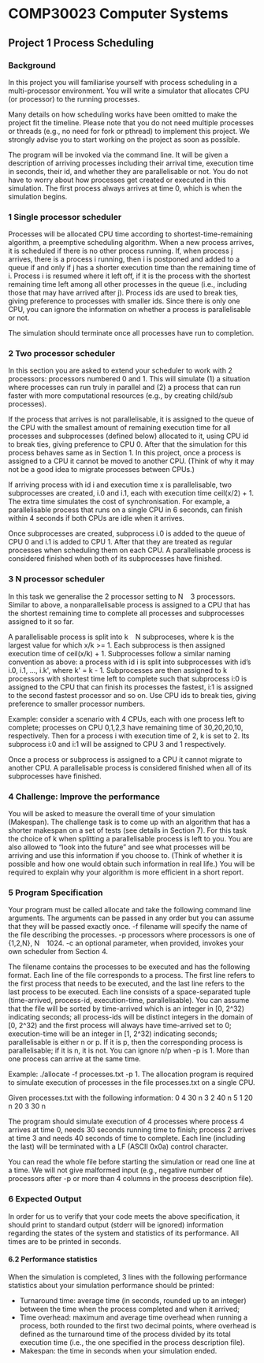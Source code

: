 # COMP30023 Computer Systems

## Project 1 Process Scheduling

### Background
In this project you will familiarise yourself with process scheduling in a multi-processor environment. You will write a simulator that allocates CPU (or processor) to the running processes.

Many details on how scheduling works have been omitted to make the project fit the timeline. Please note that you do not need multiple processes or threads (e.g., no need for fork or pthread) to implement this project. We strongly advise you to start working on the project as soon as possible.

The program will be invoked via the command line. It will be given a description of arriving processes including their arrival time, execution time in seconds, their id, and whether they are parallelisable or not. You do not have to worry about how processes get created or executed in this simulation. The first process always arrives at time 0, which is when the simulation begins.

### 1 Single processor scheduler
Processes will be allocated CPU time according to shortest-time-remaining algorithm, a preemptive scheduling algorithm. When a new process arrives, it is scheduled if there is no other process running. If, when process j arrives, there is a process i running, then i is postponed and added to a queue if and only if j has a shorter execution time than the remaining time of i. Process i is resumed where it left off, if it is the process with the shortest remaining time left among all other processes in the queue (i.e., including those that may have arrived after j). Process ids are used to break ties, giving preference to processes with smaller ids. Since there is only one CPU, you can ignore the information on whether a process is parallelisable or not.

The simulation should terminate once all processes have run to completion.

### 2 Two processor scheduler
In this section you are asked to extend your scheduler to work with 2 processors: processors numbered 0 and 1. This will simulate (1) a situation where processes can run truly in parallel and (2) a process that can run faster with more computational resources (e.g., by creating child/sub processes).

If the process that arrives is not parallelisable, it is assigned to the queue of the CPU with the smallest amount of remaining execution time for all processes and subprocesses (defined below) allocated to it, using CPU id to break ties, giving preference to CPU 0. After that the simulation for this process behaves same as in Section 1. In this project, once a process is assigned to a CPU it cannot be moved to another CPU. (Think of why it may not be a good idea to migrate processes between CPUs.)

If arriving process with id i and execution time x is parallelisable, two subprocesses are created, i.0 and i.1, each with execution time ceil(x/2) + 1. The extra time simulates the cost of synchronisation. For example, a parallelisable process that runs on a single CPU in 6 seconds, can finish within 4 seconds if both CPUs are idle when it arrives.

Once subprocesses are created, subprocess i.0 is added to the queue of CPU 0 and i.1 is added to CPU 1. After that they are treated as regular processes when scheduling them on each CPU. A parallelisable process is considered finished when both of its subprocesses have finished.

### 3 N processor scheduler
In this task we generalise the 2 processor setting to N   3 processors. Similar to above, a nonparallelisable process is assigned to a CPU that has the shortest remaining time to complete all processes and subprocesses assigned to it so far.

A parallelisable process is split into k   N subproceses, where k is the largest value for which x/k >= 1. Each subprocess is then assigned execution time of ceil(x/k) + 1. Subprocesses follow a similar naming convention as above: a process with id i is split into subprocesses with id’s i.0, i.1, ..., i.k', where k' = k - 1. Subprocesses are then assigned to k processors with shortest time left to complete such
that subprocess i:0 is assigned to the CPU that can finish its processes the fastest, i:1 is assigned to the second fastest processor and so on. Use CPU ids to break ties, giving preference to smaller processor numbers.

Example: consider a scenario with 4 CPUs, each with one process left to complete; processes on CPU 0,1,2,3 have remaining time of 30,20,20,10, respectively. Then for a process i with execution time of 2, k is set to 2. Its subprocess i:0 and i:1 will be assigned to CPU 3 and 1 respectively. 

Once a process or subprocess is assigned to a CPU it cannot migrate to another CPU. A parallelisable
process is considered finished when all of its subprocesses have finished.

### 4 Challenge: Improve the performance
You will be asked to measure the overall time of your simulation (Makespan). The challenge task is to come up with an algorithm that has a shorter makespan on a set of tests (see details in Section 7). For this task the choice of k when splitting a parallelisable process is left to you. You are also allowed to “look into the future” and see what processes will be arriving and use this information if you choose to. (Think of whether it is possible and how one would obtain such information in real life.) You will be required to explain why your algorithm is more efficient in a short report.

### 5 Program Specification
Your program must be called allocate and take the following command line arguments. The arguments can be passed in any order but you can assume that they will be passed exactly once.
-f filename will specify the name of the file describing the processes.
-p processors where processors is one of {1,2,N}, N   1024.
-c an optional parameter, when provided, invokes your own scheduler from Section 4.

The filename contains the processes to be executed and has the following format. Each line of the file
corresponds to a process. The first line refers to the first process that needs to be executed, and the last
line refers to the last process to be executed. Each line consists of a space-separated tuple (time-arrived,
process-id, execution-time, parallelisable). You can assume that the file will be sorted by time-arrived
which is an integer in [0, 2^32) indicating seconds; all process-ids will be distinct integers in the domain
of [0, 2^32) and the first process will always have time-arrived set to 0; execution-time will be an integer
in [1, 2^32) indicating seconds; parallelisable is either n or p. If it is p, then the corresponding process is
parallelisable; if it is n, it is not. You can ignore n/p when -p is 1. More than one process can arrive at
the same time.

Example: ./allocate -f processes.txt -p 1.
The allocation program is required to simulate execution of processes in the file processes.txt on a
single CPU.

Given processes.txt with the following information:
0 4 30 n
3 2 40 n
5 1 20 n
20 3 30 n

The program should simulate execution of 4 processes where process 4 arrives at time 0, needs 30 seconds running time to finish; process 2 arrives at time 3 and needs 40 seconds of time to complete. Each line (including the last) will be terminated with a LF (ASCII 0x0a) control character.

You can read the whole file before starting the simulation or read one line at a time. We will not give malformed input (e.g., negative number of processors after -p or more than 4 columns in the process description file).

### 6 Expected Output
In order for us to verify that your code meets the above specification, it should print to standard output (stderr will be ignored) information regarding the states of the system and statistics of its performance. All times are to be printed in seconds.

#### 6.2 Performance statistics
When the simulation is completed, 3 lines with the following performance statistics about your simulation performance should be printed:
* Turnaround time: average time (in seconds, rounded up to an integer) between the time when the process completed and when it arrived;
* Time overhead: maximum and average time overhead when running a process, both rounded to the first two decimal points, where overhead is defined as the turnaround time of the process divided by its total execution time (i.e., the one specified in the process description file).
* Makespan: the time in seconds when your simulation ended.

